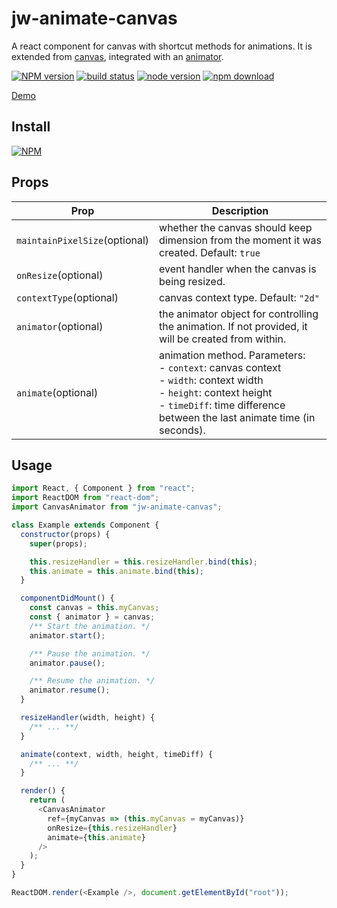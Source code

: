 # jw-animate-canvas

A react component for canvas with shortcut methods for animations.
It is extended from [canvas](https://nodei.co/npm/jw-canvas), integrated with an [animator](https://nodei.co/npm/jw-animator).

[![NPM version][npm-image]][npm-url]
[![build status][travis-image]][travis-url]
[![node version][node-image]][node-url]
[![npm download][download-image]][download-url]

[npm-image]: http://img.shields.io/npm/v/jw-animate-canvas.svg
[npm-url]: http://npmjs.org/package/jw-animate-canvas
[travis-image]: https://img.shields.io/travis/WaiChungWong/jw-animate-canvas.svg
[travis-url]: https://travis-ci.org/WaiChungWong/jw-animate-canvas
[node-image]: https://img.shields.io/badge/node.js-%3E=_0.10-green.svg
[node-url]: http://nodejs.org/download/
[download-image]: https://img.shields.io/npm/dm/jw-animate-canvas.svg
[download-url]: https://npmjs.org/package/jw-animate-canvas

[Demo](http://waichungwong.github.io/jw-animate-canvas/build)

## Install

[![NPM](https://nodei.co/npm/jw-animate-canvas.png)](https://nodei.co/npm/jw-animate-canvas)

## Props

| Prop                          | Description                                                                                                                                                                                             |
| ----------------------------- | ------------------------------------------------------------------------------------------------------------------------------------------------------------------------------------------------------- |
| `maintainPixelSize`(optional) | whether the canvas should keep dimension from the moment it was created. Default: `true`                                                                                                                |
| `onResize`(optional)          | event handler when the canvas is being resized.                                                                                                                                                         |
| `contextType`(optional)       | canvas context type. Default: `"2d"`                                                                                                                                                                    |
| `animator`(optional)          | the animator object for controlling the animation. If not provided, it will be created from within.                                                                                                     |
| `animate`(optional)           | animation method. Parameters:<br> - `context`: canvas context<br> - `width`: context width<br> - `height`: context height<br> - `timeDiff`: time difference between the last animate time (in seconds). |

## Usage

```javascript
import React, { Component } from "react";
import ReactDOM from "react-dom";
import CanvasAnimator from "jw-animate-canvas";

class Example extends Component {
  constructor(props) {
    super(props);

    this.resizeHandler = this.resizeHandler.bind(this);
    this.animate = this.animate.bind(this);
  }

  componentDidMount() {
    const canvas = this.myCanvas;
    const { animator } = canvas;
    /** Start the animation. */
    animator.start();

    /** Pause the animation. */
    animator.pause();

    /** Resume the animation. */
    animator.resume();
  }

  resizeHandler(width, height) {
    /** ... **/
  }

  animate(context, width, height, timeDiff) {
    /** ... **/
  }

  render() {
    return (
      <CanvasAnimator
        ref={myCanvas => (this.myCanvas = myCanvas)}
        onResize={this.resizeHandler}
        animate={this.animate}
      />
    );
  }
}

ReactDOM.render(<Example />, document.getElementById("root"));
```
